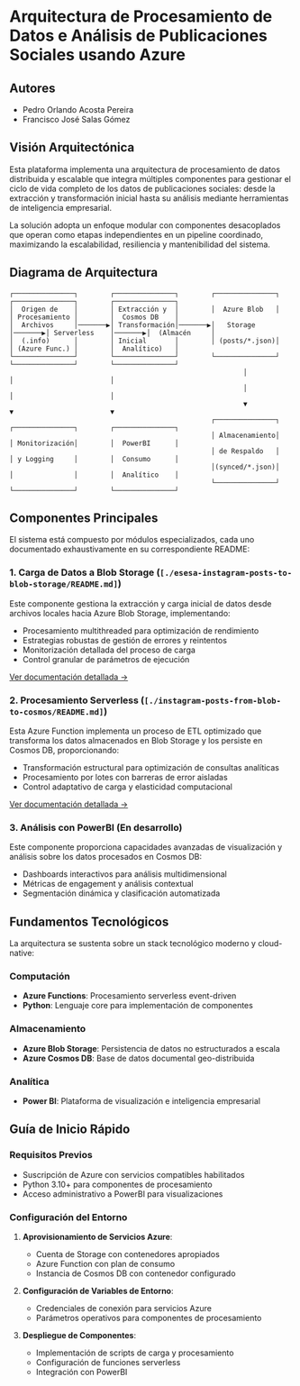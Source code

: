 # Arquitectura de Procesamiento de Datos e Análisis de Publicaciones Sociales usando Azure

## Autores

- Pedro Orlando Acosta Pereira
- Francisco José Salas Gómez

## Visión Arquitectónica

Esta plataforma implementa una arquitectura de procesamiento de datos distribuida y escalable que integra múltiples componentes para gestionar el ciclo de vida completo de los datos de publicaciones sociales: desde la extracción y transformación inicial hasta su análisis mediante herramientas de inteligencia empresarial.

La solución adopta un enfoque modular con componentes desacoplados que operan como etapas independientes en un pipeline coordinado, maximizando la escalabilidad, resiliencia y mantenibilidad del sistema.

## Diagrama de Arquitectura

```
┌───────────────┐        ┌───────────────┐        ┌───────────────┐        ┌───────────────┐        ┌───────────────┐
│  Origen de    │        │ Extracción y  │        │  Azure Blob   │        │ Procesamiento │        │  Cosmos DB    │
│  Archivos     │───────▶│ Transformación│───────▶│   Storage     │───────▶│ Serverless    │───────▶│  (Almacén     │
│  (.info)      │        │ Inicial       │        │ (posts/*.json)│        │ (Azure Func.) │        │  Analítico)   │
└───────────────┘        └───────────────┘        └───────────────┘        └───────────────┘        └───────────────┘
                                                          │                        │                        │
                                                          │                        │                        │
                                                          ▼                        ▼                        ▼
                                                  ┌───────────────┐        ┌───────────────┐        ┌───────────────┐
                                                  │ Almacenamiento│        │ Monitorización│        │  PowerBI      │
                                                  │ de Respaldo   │        │ y Logging     │        │  Consumo      │
                                                  │(synced/*.json)│        │               │        │  Analítico    │
                                                  └───────────────┘        └───────────────┘        └───────────────┘
```

## Componentes Principales

El sistema está compuesto por módulos especializados, cada uno documentado exhaustivamente en su correspondiente README:

### 1. Carga de Datos a Blob Storage (`[./esesa-instagram-posts-to-blob-storage/README.md]`)

Este componente gestiona la extracción y carga inicial de datos desde archivos locales hacia Azure Blob Storage, implementando:

- Procesamiento multithreaded para optimización de rendimiento
- Estrategias robustas de gestión de errores y reintentos
- Monitorización detallada del proceso de carga
- Control granular de parámetros de ejecución

[Ver documentación detallada →](https://github.com/poacosta/esesa-cloud-exercise/tree/main/esesa-instagram-posts-to-blob-storage)

### 2. Procesamiento Serverless (`[./instagram-posts-from-blob-to-cosmos/README.md]`)

Esta Azure Function implementa un proceso de ETL optimizado que transforma los datos almacenados en Blob Storage y los persiste en Cosmos DB, proporcionando:

- Transformación estructural para optimización de consultas analíticas
- Procesamiento por lotes con barreras de error aisladas
- Control adaptativo de carga y elasticidad computacional

[Ver documentación detallada →](https://github.com/poacosta/esesa-cloud-exercise/tree/main/instagram-posts-from-blob-to-cosmos)

### 3. Análisis con PowerBI (En desarrollo)

Este componente proporciona capacidades avanzadas de visualización y análisis sobre los datos procesados en Cosmos DB:

- Dashboards interactivos para análisis multidimensional
- Métricas de engagement y análisis contextual
- Segmentación dinámica y clasificación automatizada

## Fundamentos Tecnológicos

La arquitectura se sustenta sobre un stack tecnológico moderno y cloud-native:

### Computación

- **Azure Functions**: Procesamiento serverless event-driven
- **Python**: Lenguaje core para implementación de componentes

### Almacenamiento

- **Azure Blob Storage**: Persistencia de datos no estructurados a escala
- **Azure Cosmos DB**: Base de datos documental geo-distribuida

### Analítica

- **Power BI**: Plataforma de visualización e inteligencia empresarial

## Guía de Inicio Rápido

### Requisitos Previos

- Suscripción de Azure con servicios compatibles habilitados
- Python 3.10+ para componentes de procesamiento
- Acceso administrativo a PowerBI para visualizaciones

### Configuración del Entorno

1. **Aprovisionamiento de Servicios Azure**:

   - Cuenta de Storage con contenedores apropiados
   - Azure Function con plan de consumo
   - Instancia de Cosmos DB con contenedor configurado

2. **Configuración de Variables de Entorno**:

   - Credenciales de conexión para servicios Azure
   - Parámetros operativos para componentes de procesamiento

3. **Despliegue de Componentes**:
   - Implementación de scripts de carga y procesamiento
   - Configuración de funciones serverless
   - Integración con PowerBI
